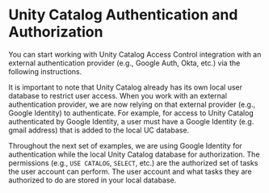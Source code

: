 # Unity Catalog Authentication and Authorization

You can start working with Unity Catalog Access Control integration with an external authentication provider (e.g., Google Auth, Okta, etc.) via the following instructions.  

It is important to note that Unity Catalog already has its own local user database to restrict user access.  When you work with an external authentication provider, we are now relying on that external provider (e.g., Google Identity) to authenticate. For example, for access to Unity Catalog authenticated by Google Identity, a user must have a Google Identity (e.g. gmail address) that is added to the local UC database.   

Throughout the next set of examples, we are using Google Identity for authentication while the local Unity Catalog database for authorization.  The permissions (e.g., `USE CATALOG`, `SELECT`, etc.) are the authorized set of tasks the user account can perform.  The user account and what tasks they are authorized to do are stored in your local database.  

